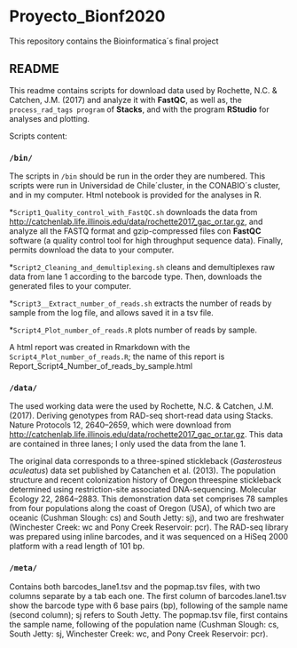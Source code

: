 # Proyecto_Bionf2020
This repository contains the Bioinformatica´s final project

## README
This readme contains scripts for download data used by Rochette, N.C. & Catchen, J.M. (2017) and analyze it with **FastQC**, as well as, the `process_rad_tags program` of **Stacks**, and with the program **RStudio** for analyses and plotting. 

Scripts content:

### `/bin/`
The scripts in `/bin` should be run in the order they are numbered. This scripts were run in Universidad de Chile´cluster, in the CONABIO´s cluster, and in my computer. Html notebook is provided for the analyses in R.

*`Script1_Quality_control_with_FastQC.sh` downloads the data from http://catchenlab.life.illinois.edu/data/rochette2017_gac_or.tar.gz, and analyze all the FASTQ format and gzip-compressed files con **FastQC** software (a quality control tool for high throughput sequence data). Finally, permits download the data to your computer.

*`Script2_Cleaning_and_demultiplexing.sh` cleans and demultiplexes raw data from lane 1 according to the barcode type. Then, downloads the generated files to your computer.

*`Script3__Extract_number_of_reads.sh` extracts the number of reads by sample from the log file, and allows saved it in a tsv file.

*`Script4_Plot_number_of_reads.R` plots number of reads by sample. 

A html report was created in Rmarkdown with the `Script4_Plot_number_of_reads.R`; the name of this report is Report_Script4_Number_of_reads_by_sample.html

### `/data/`
The used working data were the used by Rochette, N.C. & Catchen, J.M. (2017). Deriving genotypes from RAD-seq short-read data using Stacks. Nature Protocols 12, 2640–2659, which were download from http://catchenlab.life.illinois.edu/data/rochette2017_gac_or.tar.gz. This data are contained in three lanes; I only used the data from the lane 1.

The original data corresponds to a three-spined stickleback (*Gasterosteus aculeatus*) data set published by Catanchen et al. (2013). The population structure and recent colonization history of Oregon threespine stickleback determined using restriction-site associated DNA-sequencing. Molecular Ecology 22, 2864–2883. This demonstration data set comprises 78 samples from four populations along the coast of Oregon (USA), of which two are oceanic (Cushman Slough: cs) and South Jetty: sj), and two are freshwater (Winchester Creek: wc and Pony Creek Reservoir: pcr). The RAD-seq library was prepared using inline barcodes, and it was sequenced on a HiSeq 2000 platform with a read length of 101 bp.

### `/meta/`
Contains both barcodes_lane1.tsv and the popmap.tsv files, with two columns separate by a tab each one. The first column of barcodes.lane1.tsv show the barcode type with 6 base pairs (bp), following of the sample name (second column); sj refers to South Jetty. The popmap.tsv file, first contains the sample name, following of the population name (Cushman Slough: cs, South Jetty: sj, Winchester Creek: wc, and Pony Creek Reservoir: pcr).    


